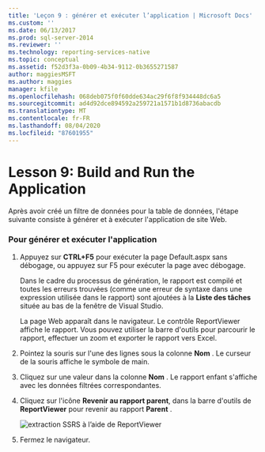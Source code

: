 ```yaml
---
title: 'Leçon 9 : générer et exécuter l’application | Microsoft Docs'
ms.custom: ''
ms.date: 06/13/2017
ms.prod: sql-server-2014
ms.reviewer: ''
ms.technology: reporting-services-native
ms.topic: conceptual
ms.assetid: f52d3f3a-0b09-4b34-9112-0b3655271587
author: maggiesMSFT
ms.author: maggies
manager: kfile
ms.openlocfilehash: 068deb075f0f60dde634ac29f6f8f934448dc6a5
ms.sourcegitcommit: ad4d92dce894592a259721a1571b1d8736abacdb
ms.translationtype: MT
ms.contentlocale: fr-FR
ms.lasthandoff: 08/04/2020
ms.locfileid: "87601955"
---
```

# <a name="lesson-9-build-and-run-the-application"></a>Lesson 9: Build and Run the Application
  Après avoir créé un filtre de données pour la table de données, l'étape suivante consiste à générer et à exécuter l'application de site Web.

### <a name="to-build-and-run-the-application"></a>Pour générer et exécuter l'application

1.  Appuyez sur **CTRL+F5** pour exécuter la page Default.aspx sans débogage, ou appuyez sur F5 pour exécuter la page avec débogage.

     Dans le cadre du processus de génération, le rapport est compilé et toutes les erreurs trouvées (comme une erreur de syntaxe dans une expression utilisée dans le rapport) sont ajoutées à la **Liste des tâches** située au bas de la fenêtre de Visual Studio.

     La page Web apparaît dans le navigateur. Le contrôle ReportViewer affiche le rapport. Vous pouvez utiliser la barre d'outils pour parcourir le rapport, effectuer un zoom et exporter le rapport vers Excel.

2.  Pointez la souris sur l'une des lignes sous la colonne **Nom** . Le curseur de la souris affiche le symbole de main.

3.  Cliquez sur une valeur dans la colonne **Nom** . Le rapport enfant s'affiche avec les données filtrées correspondantes.

4.  Cliquez sur l'icône **Revenir au rapport parent**, dans la barre d'outils de **ReportViewer** pour revenir au rapport **Parent** .

     ![extraction SSRS à l’aide de ReportViewer](../../2014/tutorials/media/ssrs-drillthrough-report.png "extraction SSRS à l’aide de ReportViewer")

5.  Fermez le navigateur.



